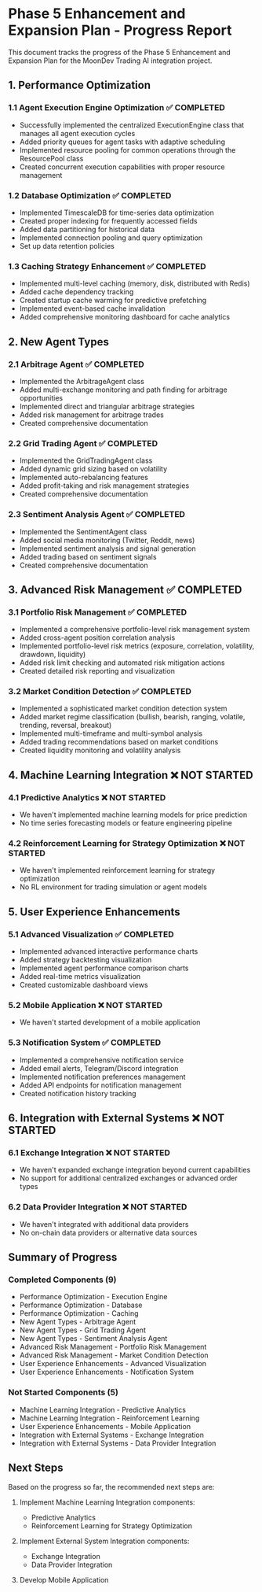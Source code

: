 # Phase 5 Enhancement and Expansion Plan - Progress Report

This document tracks the progress of the Phase 5 Enhancement and Expansion Plan for the MoonDev Trading AI integration project.

## 1. Performance Optimization

### 1.1 Agent Execution Engine Optimization ✅ COMPLETED
- Successfully implemented the centralized ExecutionEngine class that manages all agent execution cycles
- Added priority queues for agent tasks with adaptive scheduling
- Implemented resource pooling for common operations through the ResourcePool class
- Created concurrent execution capabilities with proper resource management

### 1.2 Database Optimization ✅ COMPLETED
- Implemented TimescaleDB for time-series data optimization
- Created proper indexing for frequently accessed fields
- Added data partitioning for historical data
- Implemented connection pooling and query optimization
- Set up data retention policies

### 1.3 Caching Strategy Enhancement ✅ COMPLETED
- Implemented multi-level caching (memory, disk, distributed with Redis)
- Added cache dependency tracking
- Created startup cache warming for predictive prefetching
- Implemented event-based cache invalidation
- Added comprehensive monitoring dashboard for cache analytics

## 2. New Agent Types

### 2.1 Arbitrage Agent ✅ COMPLETED
- Implemented the ArbitrageAgent class
- Added multi-exchange monitoring and path finding for arbitrage opportunities
- Implemented direct and triangular arbitrage strategies
- Added risk management for arbitrage trades
- Created comprehensive documentation

### 2.2 Grid Trading Agent ✅ COMPLETED
- Implemented the GridTradingAgent class
- Added dynamic grid sizing based on volatility
- Implemented auto-rebalancing features
- Added profit-taking and risk management strategies
- Created comprehensive documentation

### 2.3 Sentiment Analysis Agent ✅ COMPLETED
- Implemented the SentimentAgent class
- Added social media monitoring (Twitter, Reddit, news)
- Implemented sentiment analysis and signal generation
- Added trading based on sentiment signals
- Created comprehensive documentation

## 3. Advanced Risk Management ✅ COMPLETED
### 3.1 Portfolio Risk Management ✅ COMPLETED
- Implemented a comprehensive portfolio-level risk management system
- Added cross-agent position correlation analysis
- Implemented portfolio-level risk metrics (exposure, correlation, volatility, drawdown, liquidity)
- Added risk limit checking and automated risk mitigation actions
- Created detailed risk reporting and visualization

### 3.2 Market Condition Detection ✅ COMPLETED
- Implemented a sophisticated market condition detection system
- Added market regime classification (bullish, bearish, ranging, volatile, trending, reversal, breakout)
- Implemented multi-timeframe and multi-symbol analysis
- Added trading recommendations based on market conditions
- Created liquidity monitoring and volatility analysis

## 4. Machine Learning Integration ❌ NOT STARTED
### 4.1 Predictive Analytics ❌ NOT STARTED
- We haven't implemented machine learning models for price prediction
- No time series forecasting models or feature engineering pipeline

### 4.2 Reinforcement Learning for Strategy Optimization ❌ NOT STARTED
- We haven't implemented reinforcement learning for strategy optimization
- No RL environment for trading simulation or agent models

## 5. User Experience Enhancements

### 5.1 Advanced Visualization ✅ COMPLETED
- Implemented advanced interactive performance charts
- Added strategy backtesting visualization
- Implemented agent performance comparison charts
- Added real-time metrics visualization
- Created customizable dashboard views

### 5.2 Mobile Application ❌ NOT STARTED
- We haven't started development of a mobile application

### 5.3 Notification System ✅ COMPLETED
- Implemented a comprehensive notification service
- Added email alerts, Telegram/Discord integration
- Implemented notification preferences management
- Added API endpoints for notification management
- Created notification history tracking

## 6. Integration with External Systems ❌ NOT STARTED
### 6.1 Exchange Integration ❌ NOT STARTED
- We haven't expanded exchange integration beyond current capabilities
- No support for additional centralized exchanges or advanced order types

### 6.2 Data Provider Integration ❌ NOT STARTED
- We haven't integrated with additional data providers
- No on-chain data providers or alternative data sources

## Summary of Progress

### Completed Components (9)
- Performance Optimization - Execution Engine
- Performance Optimization - Database
- Performance Optimization - Caching
- New Agent Types - Arbitrage Agent
- New Agent Types - Grid Trading Agent
- New Agent Types - Sentiment Analysis Agent
- Advanced Risk Management - Portfolio Risk Management
- Advanced Risk Management - Market Condition Detection
- User Experience Enhancements - Advanced Visualization
- User Experience Enhancements - Notification System

### Not Started Components (5)
- Machine Learning Integration - Predictive Analytics
- Machine Learning Integration - Reinforcement Learning
- User Experience Enhancements - Mobile Application
- Integration with External Systems - Exchange Integration
- Integration with External Systems - Data Provider Integration

## Next Steps

Based on the progress so far, the recommended next steps are:

1. Implement Machine Learning Integration components:
   - Predictive Analytics
   - Reinforcement Learning for Strategy Optimization

2. Implement External System Integration components:
   - Exchange Integration
   - Data Provider Integration

3. Develop Mobile Application
